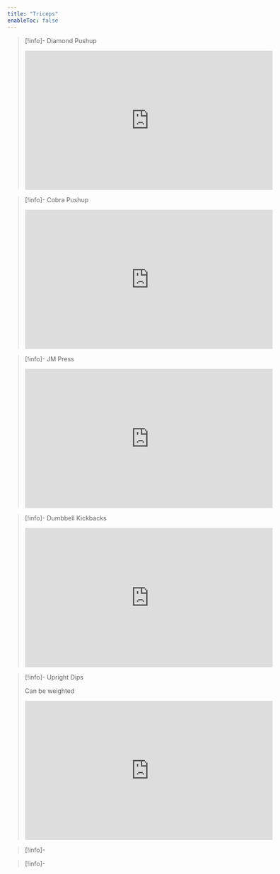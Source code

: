 ```yaml
---
title: "Triceps"
enableToc: false
---
```


>[!info]- Diamond Pushup
>
><iframe width="560" height="315" src="https://www.youtube-nocookie.com/embed/ZrAiIvpZvhM?start=326" title="YouTube video player" frameborder="0" allow="accelerometer; autoplay; clipboard-write; encrypted-media; gyroscope; picture-in-picture; web-share" allowfullscreen></iframe>

>[!info]- Cobra Pushup
>
><iframe width="560" height="315" src="https://www.youtube-nocookie.com/embed/ZrAiIvpZvhM?start=398" title="YouTube video player" frameborder="0" allow="accelerometer; autoplay; clipboard-write; encrypted-media; gyroscope; picture-in-picture; web-share" allowfullscreen></iframe>

>[!info]- JM Press
>
><iframe width="560" height="315" src="https://www.youtube-nocookie.com/embed/ZrAiIvpZvhM?start=568" title="YouTube video player" frameborder="0" allow="accelerometer; autoplay; clipboard-write; encrypted-media; gyroscope; picture-in-picture; web-share" allowfullscreen></iframe>

>[!info]- Dumbbell Kickbacks
>
><iframe width="560" height="315" src="https://www.youtube-nocookie.com/embed/ZrAiIvpZvhM?start=635" title="YouTube video player" frameborder="0" allow="accelerometer; autoplay; clipboard-write; encrypted-media; gyroscope; picture-in-picture; web-share" allowfullscreen></iframe>

>[!info]- Upright Dips
>
>Can be weighted
><iframe width="560" height="315" src="https://www.youtube-nocookie.com/embed/ZrAiIvpZvhM?start=805" title="YouTube video player" frameborder="0" allow="accelerometer; autoplay; clipboard-write; encrypted-media; gyroscope; picture-in-picture; web-share" allowfullscreen></iframe>

>[!info]- 
>
>

>[!info]- 
>
>